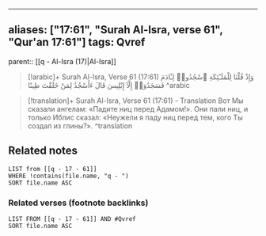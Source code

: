 
---
aliases: ["17:61", "Surah Al-Isra, verse 61", "Qur'an 17:61"]
tags: Qvref
---

parent:: [[q - Al-Isra (17)|Al-Isra]]

> [!arabic]+ Surah Al-Isra, Verse 61 (17:61)
> <span class="quran-arabic">وَإِذْ قُلْنَا لِلْمَلَـٰٓئِكَةِ ٱسْجُدُوا۟ لِـَٔادَمَ فَسَجَدُوٓا۟ إِلَّآ إِبْلِيسَ قَالَ ءَأَسْجُدُ لِمَنْ خَلَقْتَ طِينًا</span>
^arabic

> [!translation]+ Surah Al-Isra, Verse 61 (17:61) - Translation
> Вот Мы сказали ангелам: «Падите ниц перед Адамом!». Они пали ниц, и только Иблис сказал: «Неужели я паду ниц перед тем, кого Ты создал из глины?».
^translation



## Related notes
```dataview
LIST from [[q - 17 - 61]]
WHERE !contains(file.name, "q - ")
SORT file.name ASC
```

### Related verses (footnote backlinks)
```dataview
LIST FROM [[q - 17 - 61]] AND #Qvref
SORT file.name ASC
```

